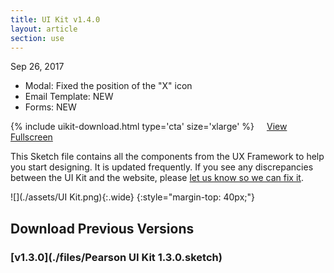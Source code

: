 ```yaml
---
title: UI Kit v1.4.0
layout: article
section: use
---
```


Sep 26, 2017

 * Modal: Fixed the position of the "X" icon
 * Email Template: NEW
 * Forms: NEW


{% include uikit-download.html type='cta' size='xlarge' %} <a class="pe-btn--btn_xlarge" href="https://sketch.cloud/s/qepzy/all/page-1/ui-kit" style="margin-left: 16px;">View Fullscreen</a>


This Sketch file contains all the components from the UX Framework to help you start designing. It is updated frequently. If you see any discrepancies between the UI Kit and the website, please [let us know so we can fix it]({{site.baseurl}}/contact).


![](./assets/UI Kit.png){:.wide}
{:style="margin-top: 40px;"}

## Download Previous Versions

### [v1.3.0](./files/Pearson UI Kit 1.3.0.sketch)
